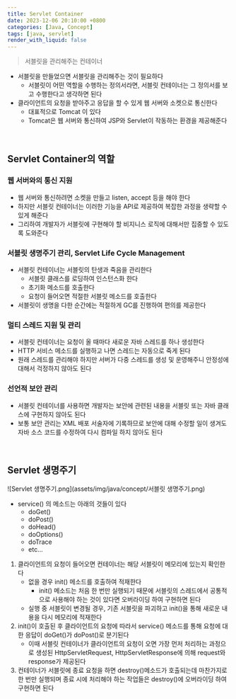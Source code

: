 ```yaml
---
title: Servlet Container
date: 2023-12-06 20:10:00 +0800
categories: [Java, Concept]
tags: [java, servlet]
render_with_liquid: false
---
```


> 서블릿을 관리해주는 컨테이너

* 서블릿을 만들었으면 서블릿을 관리해주는 것이 필요하다
  * 서블릿이 어떤 역할을 수행하는 정의서라면, 서블릿 컨테이너는 그 정의서를 보고 수행한다고 생각하면 된다
* 클라이언트의 요청을 받아주고 응답을 할 수 있게 웹 서버와 소켓으로 통신한다
  * 대표적으로 Tomcat 이 있다
  * Tomcat은 웹 서버와 통신하여 JSP와 Servlet이 작동하는 환경을 제공해준다

<br>

## Servlet Container의 역할
### 웹 서버와의 통신 지원
* 웹 서버와 통신하려면 소켓을 만들고 listen, accept 등을 해야 한다
* 하지만 서블릿 컨테이너는 이러한 기능을 API로 제공하여 복잡한 과정을 생략할 수 있게 해준다
* 그리하여 개발자가 서블릿에 구현해야 할 비지니스 로직에 대해서만 집중할 수 있도록 도와준다

### 서블릿 생명주기 관리, Servlet Life Cycle Management
* 서블릿 컨테이너는 서블릿의 탄생과 죽음을 관리한다
  * 서블릿 클래스를 로딩하여 인스턴스화 한다
  * 초기화 메소드를 호출한다
  * 요청이 들어오면 적절한 서블릿 메소드를 호출한다
* 서블릿이 생명을 다한 순간에는 적절하게 GC를 진행하여 편의를 제공한다

### 멀티 스레드 지원 및 관리
* 서블릿 컨테이너는 요청이 올 때마다 새로운 자바 스레드를 하나 생성한다
* HTTP 서비스 메소드를 실행하고 나면 스레드는 자동으로 죽게 된다
* 원래 스레드를 관리해야 하지만 서버가 다중 스레드를 생성 및 운영해주니 안정성에 대해서 걱정하지 않아도 된다

### 선언적 보안 관리
* 서블릿 컨테이너를 사용하면 개발자는 보안에 관련된 내용을 서블릿 또는 자바 클래스에 구현하지 않아도 된다
* 보통 보안 관리는 XML 배포 서술자에 기록하므로 보안에 대해 수정할 일이 생겨도 자바 소스 코드를 수정하여 다시 컴파일 하지 않아도 된다

<br>

## Servlet 생명주기
![Servlet 생명주기.png](assets/img/java/concept/서블릿 생명주기.png)

* service() 의 메소드는 아래의 것들이 있다
  * doGet()
  * doPost()
  * doHead()
  * doOptions()
  * doTrace
  * etc...

1. 클라이언트의 요청이 들어오면 컨테이너는 해당 서블릿이 메모리에 있는지 확인한다
   - 없을 경우 init() 메소드를 호출하여 적재한다
     - init() 메소드는 처음 한 번만 실행되기 때문에 서블릿의 스레드에서 공통적으로 사용해야 하는 것이 있다면 오버라이딩 하여 구현하면 된다
   - 실행 중 서블릿이 변경될 경우, 기존 서블릿을 파괴하고 init()을 통해 새로운 내용을 다시 메모리에 적재한다
2. init()이 호출된 후 클라이언트의 요청에 따라서 service() 메소드를 통해 요청에 대한 응답이 doGet()가 doPost()로 분기된다
   - 이때 서블릿 컨테이너가 클라이언트의 요청이 오면 가장 먼저 처리하는 과정으로 생성된 HttpServletRequest, HttpServletResponse에 의해 request와 response가 제공된다
3. 컨테이너가 서블릿에 종료 요청을 하면 destroy()메소드가 호출되는데 마찬가지로 한 번만 실행되며 종료 시에 처리해야 하는 작업들은 destroy()에 오버라이딩 하여 구현하면 된다












